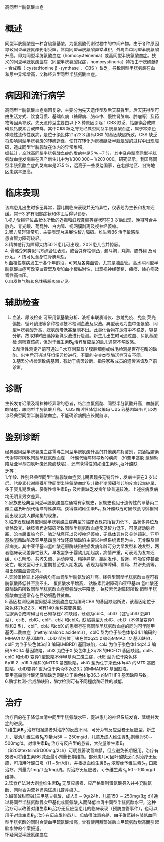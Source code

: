 高同型半胱氨酸血症  
# 概述  
同型半胱氨酸是一种含硫氨基酸，为蛋氨酸代谢过程中的中间产物。由于各种原因导致同型半胱氨酸代谢受阻，体内同型半胱氨酸异常堆积，外周血中同型半胱氨酸升高，即为同型半胱氨酸血症（homocysteinemia）或高同型半胱氨酸血症。狭义的同型半胱氨酸血症（同型半胱氨酸尿症，homocystinuria）特指由于胱硫醚β - 合成酶（ cystathionine $\upbeta$ -synthase ， CBS ）缺乏，导致同型半胱氨酸在血 和尿中异常增高，又称经典型同型半胱氨酸血症。  
# 病因和流行病学  
高同型半胱氨酸血症病因复杂，主要分为先天遗传型及后天获得型。后天获得型可由生活方式、饮食习惯、基础疾病（糖尿病、脑卒中、慢性肾脏病、肿瘤等）及药物等因素导致。先天遗传型主要由以下3 种原因引起：CBS 缺乏、钴胺素合成障碍及钴胺素合成障碍。其中CBS 缺乏导致经典型同型半胱氨酸血症，属于常染色体隐性遗传性疾病，是位于染色体21q22.3 编码CBS 的基因缺陷所致。CBS 缺乏将影响同型半胱氨酸的转硫途径，使其在转化为胱硫醚及半胱氨酸的过程中出现障碍，造成同型半胱氨酸在体内的异常堆积。  
据统计，全球高同型半胱氨酸血症的发病率是$5\,\%\!\sim\!7\,\%$，其中经典型高同型半胱氨酸血症发病率在活产新生儿中为$1/300\;000\!\sim\!1/200\;000$。研究显示，我国高同型半胱氨酸血症的发病率是$27.5\,\%$，远高于一些发达国家，在北部地区、沿海地区患病率更高。  
# 临床表现  
该病患儿出生时多无异常，婴儿期临床表现并无特异性，仅表现为生长和发育迟缓。常于3 岁有眼部症状和体征后得以诊断。  
1.视力受损异位晶状体所致的近视和虹膜震颤等症状可在3 岁后出现，晚期可合并散光、青光眼、葡萄肿、白内障、视网膜剥离及视神经萎缩。  
2.智力障碍较常见，主要表现为进展性智力障碍。维生素B6 治疗敏感型  
患者智力障碍较轻。  
3.精神或行为障碍大约$50\,\%$患儿可出现，$20\%$患儿合并惊厥。  
4. 骨骼受累类似马方综合征表现，或合并脊柱侧凸，漏斗胸，鸡胸，膝外翻 及弓形足，X 线可见全身性骨质疏松。  
5.血栓性疾病发生于各个年龄段，可累及各类血管，尤其是脑血管。高水平同型半胱氨酸血症可改变血管壁及增加血小板黏附性，出现视神经萎缩、瘫痪、肺心病及肾性高血压。  
6.自发性气胸和急性胰腺炎较少见。  
# 辅助检查  
1. 血液、尿液检查 可采用氨基酸分析、液相串联质谱仪、放射免疫、免疫 荧光偏振、循环酶法等多种检测技术检测血液及尿液。典型表现为血中蛋氨酸、同型半胱氨酸升高，胱氨酸降低甚至测不出。此类化合物在尿液中不稳定，容易分解，故取样时应选择新鲜尿液进行检测。新生儿出生时可通过血、尿氨基酸检 测筛查该病，但对于维生素$\mathbf{B}_{6}$治疗反应型的患儿通常不够敏感。  
2.酶活性测定产前可通过羊水穿刺获取羊膜腔细胞或绒毛检测是否存在酶的缺陷，出生后可通过肝组织活检进行。不同的突变类型酶活性可有不同。  
3.基因分析检测致病基因，有助于病因诊断、指导家系成员的遗传咨询及产前诊断。  
# 诊断  
生长发育迟缓及精神神经异常的患者，结合血蛋氨酸、同型半胱氨酸升高，血胱氨酸降低，尿同型半胱氨酸升高， CBS  酶活性降低及编码 CBS  的基因缺陷 可以确诊经典型同型半胱氨酸血症。不能确诊病例应长期随诊。  
# 鉴别诊断  
经典型同型半胱氨酸血症需与血同型半胱氨酸升高的其他疾病相鉴别，包括钴胺素代谢障碍所致同型半胱氨酸血症、 叶酸代谢障碍导致的疾病 （如亚甲基脱 氢酶缺陷及亚甲基四氢叶酸还原酶缺陷），还有获得性的如维生素$\mathrm{B}_{12}$及叶酸缺  
乏等：  
1.年龄、性别经典型同型半胱氨酸血症婴儿期表现多无特异性，发病主要在3 岁以后。钴胺素代谢障碍所致同型半胱氨酸血症及叶酸代谢障碍引起的疾病起病较早，多于婴儿期发病。获得性维生素$\mathrm{B}_{12}$ 及叶酸缺乏发病年龄普遍较晚。上述疾病发病均无明显男女差异。  
2.家族史经典型同型半胱氨酸血症通常有家族史，家族史也见于遗传性的甲基丙二酸血症及叶酸代谢障碍性疾病，获得性的维生素$\mathrm{B}_{12}$ 及叶酸缺乏可因饮食习惯相同而出现发病人群聚集的现象。  
3.临床表现经典型同型半胱氨酸血症典型的临床表现包括智力低下、晶状体异位及骨骼改变。钴胺素代谢障碍所致同型半胱氨酸血症常见智力低下，可见肾动脉栓塞、溶血尿毒综合征、肺动脉高压以及视神经萎缩，无晶体异位及骨骼畸形。亚甲基脱氢酶缺陷及亚甲基四氢叶酸还原酶缺陷主要以神经系统表现为主，无骨骼及眼部病变。其中亚甲基四氢叶酸还原酶缺陷根据发病年龄可分为早发型和晚发型，两者临床表现差异性很大。早发型多于婴幼儿期起病，病情严重，可表现为发育迟缓、小头畸形、共济失调、运动异常、精神异常、癫痫发作、昏迷、呼吸暂停甚至死亡。晚发型可于儿童期甚至成人期发病，表现为精神障碍、癫痫、共济失调等，易出现脑血管意外。  
4.实验室检查上述疾病均有血同型半胱氨酸的升高。经典型同型半胱氨酸血症可有胱氨酸降低甚至测不出、 蛋氨酸水平增高， 钴胺素代谢障碍和亚甲基四 氢叶酸还原酶缺陷所致同型半胱氨酸血症蛋氨酸水平降低； 钴胺素代谢障碍所致 同型半胱氨酸血症通常存在巨幼细胞性贫血。  
5.基因检测经典型同型半胱氨酸血症为编码CBS 的基因缺陷所致，该基因定位于染色体21q22.3，可有140 余种突变类型。  
钴胺素合成障碍目前已知存在7 种缺陷，分别为cblC、cblD（包括cblD 变异1 型）、cblE、cblG、cblF、cblJ 和cblX。缺陷类型为cblC、cblD（不包括变异1 型和2 型）、cblF、cblJ 和cblX 的患者存在高同型半胱氨酸血症的同时可伴随甲基丙二酸血症（methylmalonic acidemia）。cblC 型为位于染色体1p34.1 编码的MMACHC 基因缺陷，cblD 型为位于染色体2q23.2 编码MMADHC 基因缺陷，cblF 为位于染色体6q13 编码LMBRD1 基因缺陷，cblJ 为位于染色体14q24.3 编  
码ABCD4 基因缺陷，cblX 为位于X 染色体上Xq28 的HCFC1 基因缺陷。cblE、cblG 和cblD 变异1 型缺陷不伴甲基丙二酸血症，cblE 型为位于染色体$5\mathsf{p}15.2\sim$p15.3 编码的MTRR 基因缺陷，cblG 型为位于染色体1q43 的MTR 基因缺陷，cblD变异1 型为位于染色体2q23.2 的MMADHC 基因缺陷。  
亚甲基四氢叶酸还原酶缺乏则是位于染色体1p36.3 的MTHFR 基因缺陷导致。  
6.酶学检测-合成酶缺陷，酶学检测可有不同程度酶活性的减低。  
# 治疗  
治疗目的在于降低血清中同型半胱氨酸水平，促进患儿的神经系统发育、延缓并发症的进展。  
1.维生素$\mathbf{B}_{6}$ 治疗根据患者对治疗的反应不同，可分为有反应型和无反应型。新生儿、婴幼儿维生素$\mathbf{B}_{6}$剂量为$50{\sim}250\mathrm{mg/d}$，儿童及成人维生素$\mathbf{B}_{6}$剂量为$50\!\sim\!500\mathrm{mg/d}$。对维生素$\mathbf{B}_{6}$ 治疗有反应型的患者，大剂量维生素$\mathrm{B}_{6}$（$200\textsim$$1000\mathrm{mg}/24\mathrm{h}$）可明显著改善病情，但应避免长期服用。治疗有效者可将维生素B6 减至最小剂量长期维持。部分患儿可因叶酸缺乏而对治疗无反应，可加用叶酸口服（$(1\!\sim\!5\mathrm{m}/\mathrm{d})$），并根据血维生素$\mathrm{B}_{12}$ 浓度给予维生素$\mathrm{B}_{12}$ 口服治疗，剂量为$1\mathrm{m}\mathrm{g}/\mathrm{d}$ 至$1\mathrm{mg/}$周。对治疗无反应者，可予维生素$\mathrm{B_{6}}\,50\!\sim\!100\mathrm{mg/d}$ 维持。  
2.饮食疗法对大剂量维生素$\mathbf{B}_{6}$ 无反应患者，应严格限制蛋氨酸摄入并补充胱氨酸，同时咨询营养师保证患儿营养摄入。  
3.甜菜碱甜菜碱[三甲基甘氨酸，成人$6{\sim}9\mathrm{g}/24\mathrm{h}$，儿童$150{\sim}250\mathrm{mg/(kg~d)}]$通过将同型半胱氨酸再次甲基化成蛋氨酸,从而降低血清中同型半胱氨酸水平。这种治疗可以改善对维生素$\mathbf{B}_{6}$治疗无反应型患儿的临床表现（预防血管事件），也可以用于对维生素$\mathbf{B}_{6}$ 治疗有反应型的患儿。但值得注意的是，由于甜菜碱在降低血同型半胱氨酸的同时会使血甲硫氨酸增高，曾有使用甜菜碱后血甲硫氨酸增高而引起脑水肿的个案报道。  
怀疑同型半胱氨酸血症  
